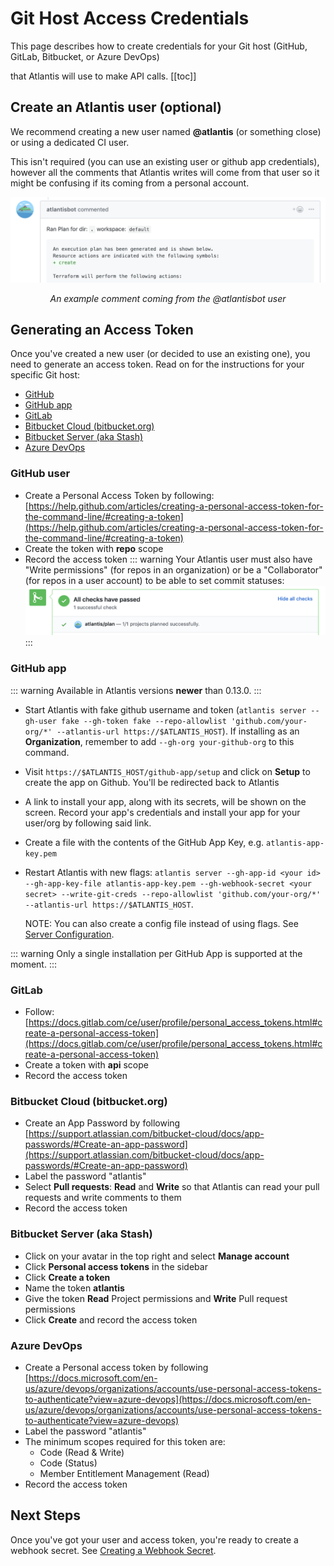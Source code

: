 # Git Host Access Credentials
This page describes how to create credentials for your Git host (GitHub, GitLab, Bitbucket, or Azure DevOps)

that Atlantis will use to make API calls.
[[toc]]

## Create an Atlantis user (optional)
We recommend creating a new user named **@atlantis** (or something close) or using a dedicated CI user.

This isn't required (you can use an existing user or github app credentials), however all the comments that Atlantis writes
will come from that user so it might be confusing if its coming from a personal account.

![Example Comment](./images/example-comment.png)
<p align="center"><i>An example comment coming from the @atlantisbot user</i></p>

## Generating an Access Token
Once you've created a new user (or decided to use an existing one), you need to
generate an access token. Read on for the instructions for your specific Git host:
* [GitHub](#github-user)
* [GitHub app](#github-app)
* [GitLab](#gitlab)
* [Bitbucket Cloud (bitbucket.org)](#bitbucket-cloud-bitbucket-org)
* [Bitbucket Server (aka Stash)](#bitbucket-server-aka-stash)
* [Azure DevOps](#azure-devops)

### GitHub user
- Create a Personal Access Token by following: [https://help.github.com/articles/creating-a-personal-access-token-for-the-command-line/#creating-a-token](https://help.github.com/articles/creating-a-personal-access-token-for-the-command-line/#creating-a-token)
- Create the token with **repo** scope
- Record the access token
::: warning
Your Atlantis user must also have "Write permissions" (for repos in an organization) or be a "Collaborator" (for repos in a user account) to be able to set commit statuses:
![Atlantis status](./images/status.png)
:::

### GitHub app

::: warning
Available in Atlantis versions **newer** than 0.13.0.
:::


- Start Atlantis with fake github username and token (`atlantis server --gh-user fake --gh-token fake --repo-allowlist 'github.com/your-org/*' --atlantis-url https://$ATLANTIS_HOST`). If installing as an **Organization**, remember to add `--gh-org your-github-org` to this command.
- Visit `https://$ATLANTIS_HOST/github-app/setup` and click on **Setup** to create the app on Github. You'll be redirected back to Atlantis
- A link to install your app, along with its secrets, will be shown on the screen. Record your app's credentials and install your app for your user/org by following said link.
- Create a file with the contents of the GitHub App Key, e.g. `atlantis-app-key.pem`
- Restart Atlantis with new flags: `atlantis server --gh-app-id <your id> --gh-app-key-file atlantis-app-key.pem --gh-webhook-secret <your secret> --write-git-creds --repo-allowlist 'github.com/your-org/*' --atlantis-url https://$ATLANTIS_HOST`.

  NOTE: You can also create a config file instead of using flags. See [Server Configuration](/docs/server-configuration.html#config-file).

::: warning
Only a single installation per GitHub App is supported at the moment.
:::

### GitLab
- Follow: [https://docs.gitlab.com/ce/user/profile/personal_access_tokens.html#create-a-personal-access-token](https://docs.gitlab.com/ce/user/profile/personal_access_tokens.html#create-a-personal-access-token)
- Create a token with **api** scope
- Record the access token

### Bitbucket Cloud (bitbucket.org)
- Create an App Password by following [https://support.atlassian.com/bitbucket-cloud/docs/app-passwords/#Create-an-app-password](https://support.atlassian.com/bitbucket-cloud/docs/app-passwords/#Create-an-app-password)
- Label the password "atlantis"
- Select **Pull requests**: **Read** and **Write** so that Atlantis can read your pull requests and write comments to them
- Record the access token

### Bitbucket Server (aka Stash)
- Click on your avatar in the top right and select **Manage account**
- Click **Personal access tokens** in the sidebar
- Click **Create a token**
- Name the token **atlantis**
- Give the token **Read** Project permissions and **Write** Pull request permissions
- Click **Create** and record the access token

### Azure DevOps
- Create a Personal access token by following [https://docs.microsoft.com/en-us/azure/devops/organizations/accounts/use-personal-access-tokens-to-authenticate?view=azure-devops](https://docs.microsoft.com/en-us/azure/devops/organizations/accounts/use-personal-access-tokens-to-authenticate?view=azure-devops)
- Label the password "atlantis"
- The minimum scopes required for this token are:
  - Code (Read & Write)
  - Code (Status)
  - Member Entitlement Management (Read)
- Record the access token

## Next Steps
Once you've got your user and access token, you're ready to create a webhook secret. See [Creating a Webhook Secret](webhook-secrets.html).
